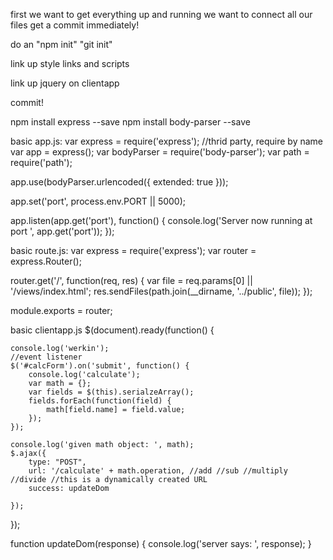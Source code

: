 first we want to get everything up and running
we want to connect all our files
get a commit immediately!

do an "npm init"
"git init"

link up style links and scripts

link up jquery on clientapp

commit!

npm install express --save
npm install body-parser --save

basic app.js:
var express = require('express'); //thrid party, require by name
var app = express();
var bodyParser = require('body-parser');
var path = require('path');

app.use(bodyParser.urlencoded({
    extended: true
}));

app.set('port', process.env.PORT || 5000);

app.listen(app.get('port'), function() {
    console.log('Server now running at port ', app.get('port'));
});

basic route.js:
var express = require('express');
var router = express.Router();

router.get('/<putstarhere>', function(req, res) {
    var file = req.params[0] || '/views/index.html';
    res.sendFiles(path.join(__dirname, '../public', file));
});

module.exports = router;

basic clientapp.js
$(document).ready(function() {

    console.log('werkin');
    //event listener
    $('#calcForm').on('submit', function() {
        console.log('calculate');
        var math = {};
        var fields = $(this).serialzeArray();
        fields.forEach(function(field) {
            math[field.name] = field.value;
        });
    });

    console.log('given math object: ', math);
    $.ajax({
        type: "POST",
        url: '/calculate' + math.operation, //add //sub //multiply //divide //this is a dynamically created URL
        success: updateDom

    });

});

function updateDom(response) {
    console.log('server says: ', response);
}
